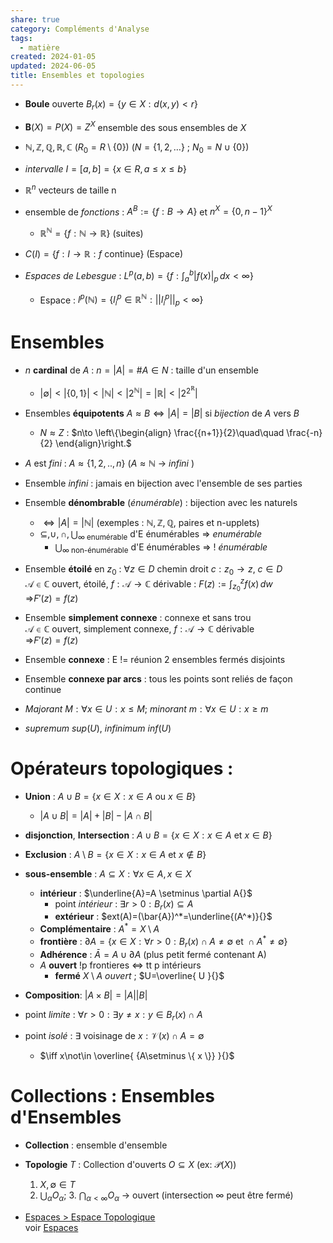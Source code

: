 ```yaml
---  
share: true  
category: Compléments d'Analyse  
tags:  
  - matière  
created: 2024-01-05  
updated: 2024-06-05  
title: Ensembles et topologies  
---  
```

  
- **Boule** ouverte $B_{r}(x)=\{ y\in X:d(x,y)<r \}{}$  
  
- $\mathbf{B}(X)=P(X)=Z^X{}$ ensemble des sous ensembles de $X{}$  
  
- $\mathbb{N,Z,Q,R,C}{}$  ($R_{0}=R\setminus \{ 0 \}{}$) ($N = \{ 1,2,\dots \}{}$ ; $N_{0}=N\cup \{ 0 \}$)  
  
- *intervalle* $I=[a,b]=\{ x\in R,a\leq x\leq b \}{}$  
  
- $\mathbb{R}^n{}$ vecteurs de taille n  
  
- ensemble de *fonctions* : $A^B{}:=\{ f:B\to A \}$ et $n^X=\{ 0,n-1 \}^X{}$  
	- $\mathbb{R}^\mathbb{N}{}=\{ f:\mathbb{N}\to \mathbb{R} \}$ (suites)  
  
- $C(I)=\{ f:I\to \mathbb{R}: f \text{ continue} \}{}$ (Espace)  
  
- *Espaces de Lebesgue* : $L^p(a,b)=\left\{  f: \int_{a}^{b}  \lvert f(x)  \rvert_{p}\, dx<\infty  \right\}{}$  
	- Espace :  $l^{p}(\mathbb{N})=\left\{ l_{i}^p\in \mathbb{R}^\mathbb{N}:| | l_{i}^p| |_{p}<\infty  \right\}{}$   
# Ensembles  
  
- $n$ **cardinal** de $A$ : $n=|A|=\#A \in N$ : taille d'un ensemble  
	- $|\emptyset |<|\{ 0,1 \}|<|\mathbb{N}|<|2^\mathbb{N}|=|\mathbb{R}|<|2^{2^\mathbb{R}}|{}$  
  
- Ensembles **équipotents** $A \approx B \iff |A|=|B|$ si *bijection* de $A$ vers $B$   
	- $N\approx Z$ : $n\to \left\{\begin{align} \frac{{n+1}}{2}\quad\quad \frac{-n}{2} \end{align}\right.$  
  
- $A$ est *fini* : $A \approx \{ 1,2,..,n \}$ ($A\approx \mathbb{N}$ → *infini*  )  
  
- Ensemble *infini* : jamais en bijection avec l'ensemble de ses parties  
  
- Ensemble **dénombrable** (*énumérable*) : bijection avec les naturels  
	- $\iff |A|=|\mathbb{N}|{}$  (exemples :  $\mathbb{N}, \mathbb{Z}, \mathbb{Q}{}$, paires et n-upplets)  
	- $\subseteq, \cup, \cap, \bigcup_{\infty \text{ enumérable}} {}$ d'E énumérables ⇒ *enumérable*  
		- $\bigcup_{\infty \text{ non-énumérable}}$ d'E énumérables ⇒ ! *énumérable*  
  
- Ensemble **étoilé** en $z_{0}$ : $\forall z\in D$ chemin droit $c:z_{0}\to z$, $c\in D$  
	$\mathcal{A}\in \mathbb{C}$ ouvert, étoilé, $f:\mathcal{A}\to \mathbb{C}$ dérivable : $F(z):=\int_{z_{0}}^{z} f(x) \, dw$  
		⇒$F'(z)=f(z)$  
  
- Ensemble **simplement connexe** : connexe et sans trou  
	$\mathcal{A}\in \mathbb{C}$ ouvert, simplement connexe, $f:\mathcal{A}\to \mathbb{C}$ dérivable  
		⇒$F'(z)=f(z)$  
  
- Ensemble **connexe** : E != réunion 2 ensembles fermés disjoints  
  
- Ensemble **connexe par arcs** : tous les points sont reliés de façon continue  
  
- *Majorant* $M:\forall x\in U:x\leq M{}$; *minorant* $m:\forall x\in U:x\geq m{}$  
  
- *supremum* $sup(U){}$, *infinimum* $inf(U){}$  
# Opérateurs topologiques :  
  
- **Union** : $A\cup B=\{ x\in X:x \in A \text{ ou } x \in B \}{}$  
	- $|A \cup B|=|A|+|B| - |A \cap B|$  
  
- **disjonction**, **Intersection** :  $A\cup B=\{ x\in X:x \in A \text{ et } x \in B \}{}$  
  
- **Exclusion** :  $A\setminus B=\{ x\in X:x \in A \text{ et } x \not\in B \}{}$  
  
- **sous-ensemble** : $A\subseteq X:\forall x \in A,x\in X{}$  
	- **intérieur** : $\underline{A}=A \setminus \partial A{}$  
		- point *intérieur* : $\exists r>0:B_{r}(x)\subseteq A{}$  
		- **extérieur** : $ext(A)=(\bar{A})^*=\underline{(A^*)}{}$  
	- **Complémentaire** : $A^*=X \setminus A{}$  
	- **frontière** : $\partial A=\{ x \in  X: \forall r > 0:B_{r}(x) \cap A\not=\emptyset \text{ et } \cap A^{*} \not=\emptyset  \}{}$  
	- **Adhérence** : $\bar{A}=A\cup \partial A{}$ (plus petit fermé contenant A)  
	- $A{}$ **ouvert** !p frontieres ⇔ tt p intérieurs   
		- **fermé** $X\setminus A{}$ *ouvert* ; $U=\overline{ U }{}$  
  
- **Composition**: $|A\times B|=|A||B|$  
  
- point *limite* : $\forall r>0: \exists y\neq x: y\in B_{r}(x)\cap A{}$  
  
- point *isolé* : $\exists{}$ voisinage de $x:\mathcal{V}(x)\cap A=\emptyset {}$  
	- $\iff x\not\in \overline{ {A\setminus \{ x \}} }{}$  
# Collections : Ensembles d'Ensembles  
  
- **Collection** : ensemble d'ensemble  
  
- **Topologie** $T{}$ : Collection d'ouverts $O\subseteq X{}$ (ex: $\mathcal{P}(X){}$)  
	1. $X,\emptyset \in T{}$  
	2. $\bigcup_{\alpha} O_{\alpha}{}$; 3. $\bigcap_{\alpha<\infty} O_{\alpha}{}$  → ouvert (intersection $\infty{}$ peut être fermé)  
  
- [Espaces > Espace Topologique](Espaces.md#Espace%20Topologique)  
voir [Espaces](Espaces.md)   
